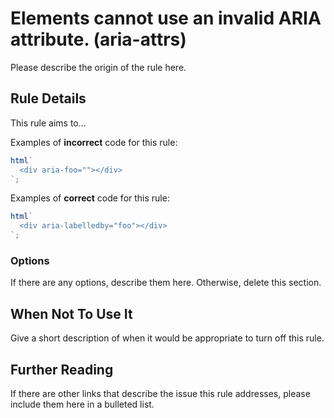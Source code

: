 # Elements cannot use an invalid ARIA attribute. (aria-attrs)

Please describe the origin of the rule here.

## Rule Details

This rule aims to...

Examples of **incorrect** code for this rule:

```js
html`
  <div aria-foo=""></div>
`;
```

Examples of **correct** code for this rule:

```js
html`
  <div aria-labelledby="foo"></div>
`;
```

### Options

If there are any options, describe them here. Otherwise, delete this section.

## When Not To Use It

Give a short description of when it would be appropriate to turn off this rule.

## Further Reading

If there are other links that describe the issue this rule addresses, please include them here in a bulleted list.
